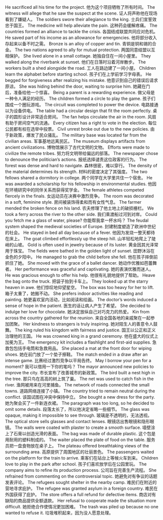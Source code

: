 He sacrificed all his time for the project. 他为这个项目牺牲了所有时间。
The witness will allege that he saw the suspect at the scene. 证人将声称他在现场看到了嫌疑人。
The soldiers swore their allegiance to the king. 士兵们宣誓效忠于国王。
The medicine will help alleviate the pain. 这种药会缓解疼痛。
The countries formed an alliance to tackle the crisis. 各国结成联盟共同应对危机。
He saved part of his income as an allowance for emergencies. 他将部分收入存起来以备不时之需。
Bronze is an alloy of copper and tin. 青铜是铜和锡的合金。
The two nations agreed to ally for mutual protection. 两国同意结盟以互相保护。
She lived alone in a small cottage. 她独自住在一间小屋里。
They walked along the riverbank at sunset. 他们在日落时沿着河岸散步。
The workers built a shed alongside the road. 工人在路边建了一间小屋。
Children learn the alphabet before starting school. 孩子们在上学前学习字母表。
He begged for forgiveness after realizing his mistake. 他意识到自己的错误后请求原谅。
She was hiding behind the door, waiting to surprise him. 她藏在门后，准备给他一个惊喜。
Being a parent is a rewarding experience. 做父母是一种令人满足的经历。
The children formed a circle to play the game. 孩子们围成一个圈玩游戏。
The circuit was completed to power the device. 电路接通以为设备供电。
The table had a circular design that fit the room perfectly. 桌子的圆形设计非常适合房间。
The fan helps circulate the air in the room. 风扇有助于房间空气的流通。
Every citizen has a right to vote in the election. 每位公民都有权在选举中投票。
Civil unrest broke out due to the new policies. 由于新政策，爆发了民众骚乱。
The military base was located far from the civilian areas. 军事基地远离民区。
The museum displays artifacts from ancient civilizations. 博物馆展示了古代文明的文物。
Efforts were made to civilize the remote tribes. 努力将文明带给偏远的部落。
The newspaper chose to denounce the politician’s actions. 报纸选择谴责这位政客的行为。
The forest was dense and hard to navigate. 森林很密，难以穿行。
The density of the material determines its strength. 材料的密度决定了其强度。
The two fellows shared a dormitory in college. 两个同学在大学里共住一个宿舍。
He was awarded a scholarship for his fellowship in environmental studies. 他因在环境研究中的同伴关系而获得奖学金。
The female athletes competed fiercely in the finals. 女运动员在决赛中激烈竞争。
The room was decorated in a soft, feminine style. 房间被装饰得柔和而有女性气息。
The farmer mended the broken fence on his land. 农夫修理了他土地上的破损栅栏。
We took a ferry across the river to the other side. 我们乘渡船过河到对岸。
Could you fetch me a glass of water, please? 你能帮我拿一杯水吗？
The feudal system shaped the medieval societies of Europe. 封建制度塑造了欧洲中世纪的社会。
He stayed in bed all day because of a fever. 他因为发烧一整天都待在床上。
The goat climbed effortlessly up the steep hill. 山羊轻松地爬上了陡峭的山坡。
Gold is often used in jewelry because of its luster. 黄金因其光泽常用于珠宝。
The fields were bathed in the golden light of sunset. 田野沐浴在金色的夕阳中。
He managed to grab the child before she fell. 他在孩子摔倒前抓住了她。
She moved with the grace of a ballet dancer. 她动作优雅如芭蕾舞者。
Her performance was graceful and captivating. 她的表演优雅而迷人。
He was gracious enough to offer his help. 他很有礼貌地提供了帮助。
Heave the bag onto the truck. 把袋子抬到卡车上。
They looked up at the starry heaven in awe. 他们惊叹地仰望星空。
The box was too heavy for her to lift. 箱子太重了，她搬不动。
She prefers indoor activities like reading and painting. 她更喜欢室内活动，比如阅读和绘画。
The doctor’s words induced a sense of hope in the patient. 医生的话让病人产生了希望。
She decided to indulge her love for chocolate. 她决定放纵自己对巧克力的热爱。
Kin from across the country gathered for the reunion. 来自全国各地的亲戚聚在一起参加团聚。
Her kindness to strangers is truly inspiring. 她对陌生人的善意令人鼓舞。
The king ruled his kingdom with fairness and justice. 国王以公正和正义治理他的王国。
He was crowned king in a grand ceremony. 他在盛大的仪式上加冕为王。
The emergency kit includes a flashlight and first-aid supplies. 急救包包括手电筒和急救用品。
She placed a mat at the front door for wiping shoes. 她在前门放了一个垫子擦鞋。
The match ended in a draw after an intense game. 比赛经过激烈竞争以平局告终。
May I borrow your pen for a moment? 我可以借用一下你的笔吗？
The mayor announced new policies to improve the city. 市长宣布了改善城市的新政策。
The bird built a nest high in the tree. 那只鸟在高高的树上筑了巢。
The net was used to catch fish in the river. 渔网被用来在河里捕鱼。
The network of roads connected the small towns. 道路网络连接了小镇。
The country tried to remain neutral during the conflict. 该国试图在冲突中保持中立。
She bought a new dress for the party. 她为聚会买了一件新连衣裙。
The paragraph was too long, so he decided to omit some details. 段落太长了，所以他决定省略一些细节。
The glass was opaque, making it impossible to see through. 玻璃是不透明的，无法透视。
The optical store sells glasses and contact lenses. 眼镜店出售眼镜和隐形眼镜。
The walls were coated with plaster to create a smooth surface. 墙壁涂上了石膏以创造光滑的表面。
The bag was made of durable plastic. 这个包是用耐用的塑料制成的。
The waiter placed the plate of food on the table. 服务员把一盘食物放在桌子上。
The plateau offered breathtaking views of the surrounding area. 高原提供了周围地区的壮丽景色。
The passengers waited on the platform for the train to arrive. 乘客们在站台上等候火车到来。
Children love to play in the park after school. 孩子们喜欢放学后在公园里玩。
The company aims to refine its production process. 公司旨在完善生产流程。
She refrained from commenting on the controversial topic. 她避免对有争议的话题发表评论。
The refugees sought shelter in the nearby camp. 难民们在附近的营地寻求庇护。
The refugee was granted asylum in a foreign country. 难民在外国获得了庇护。
The store offers a full refund for defective items. 商店对有缺陷的商品提供全额退款。
Her refusal to cooperate made the situation more difficult. 她拒绝合作使情况更加困难。
The trash was piled up because no one wanted to refuse it. 垃圾堆积起来，因为没人愿意处理。
